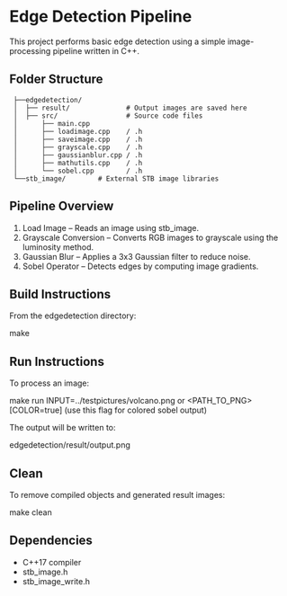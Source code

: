 # Edge Detection Pipeline

This project performs basic edge detection using a simple image-processing pipeline written in C++.

## Folder Structure

```
 ├──edgedetection/
 │  ├── result/              # Output images are saved here
 │  ├── src/                 # Source code files
 │      ├── main.cpp
 │      ├── loadimage.cpp    / .h
 │      ├── saveimage.cpp    / .h
 │      ├── grayscale.cpp    / .h
 │      ├── gaussianblur.cpp / .h
 │      ├── mathutils.cpp    / .h
 │      └── sobel.cpp        / .h
 └──stb_image/        # External STB image libraries
```

## Pipeline Overview

1. Load Image – Reads an image using stb_image.
2. Grayscale Conversion – Converts RGB images to grayscale using the luminosity method.
3. Gaussian Blur – Applies a 3x3 Gaussian filter to reduce noise.
4. Sobel Operator – Detects edges by computing image gradients.

## Build Instructions

From the edgedetection directory:

make

## Run Instructions

To process an image:

make run INPUT=../testpictures/volcano.png or <PATH_TO_PNG> [COLOR=true] (use this flag for colored sobel output)

The output will be written to:

edgedetection/result/output.png

## Clean

To remove compiled objects and generated result images:

make clean

## Dependencies

- C++17 compiler
- stb_image.h
- stb_image_write.h
